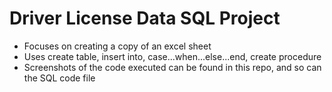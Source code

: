 # Driver License Data SQL Project
- Focuses on creating a copy of an excel sheet
- Uses create table, insert into, case...when...else...end, create procedure
- Screenshots of the code executed can be found in this repo, and so can the SQL code file
